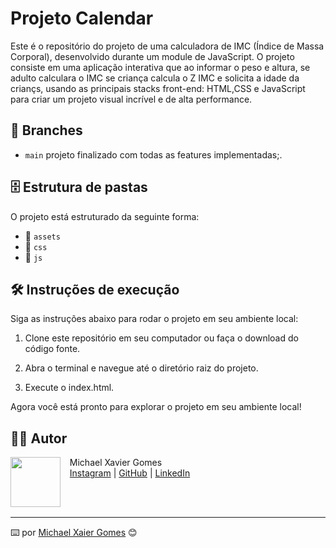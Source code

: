 # Projeto Calendar

Este é o repositório do projeto de uma calculadora de  IMC 
(Índice de Massa Corporal), desenvolvido durante um module de JavaScript. O projeto consiste em uma aplicação interativa que ao informar o peso e altura, se adulto calculara o IMC se criança calcula o Z IMC e solicita a idade da criançs, usando as principais stacks front-end: HTML,CSS e JavaScript para criar um projeto visual incrível e de alta performance.

<!-- [Demonstração do projeto.webm] -->

## 🌿 Branches

- `main` projeto finalizado com todas as features implementadas;.

## 🗄️ Estrutura de pastas

O projeto está estruturado da seguinte forma:


- 📁 `assets`
- 📁 `css`
- 📁 `js`

## 🛠️ Instruções de execução

Siga as instruções abaixo para rodar o projeto em seu ambiente local:

1. Clone este repositório em seu computador ou faça o download do código fonte.

2. Abra o terminal e navegue até o diretório raiz do projeto.

3. Execute o index.html.

Agora você está pronto para explorar o projeto em seu ambiente local!

## 👩‍💻 Autor

<p>
    <img align=left margin=10 width=80 src="https://avatars.githubusercontent.com/MichaelXG?v=4"/>
    <p>&nbsp&nbsp&nbspMichael Xavier Gomes<br>
    &nbsp&nbsp&nbsp<a href="https://www.instagram.com/michaelxg/">Instagram</a>&nbsp;|&nbsp;<a href="https://github.com/MichaelXG">GitHub</a>&nbsp;|&nbsp;<a href="https://www.linkedin.com/in/michael-xg/">LinkedIn</a>&nbsp;</p>
</p>
<br/><br/>
<p>

---

⌨️ por [Michael Xaier Gomes](https://github.com/MichaelXG) 😊
